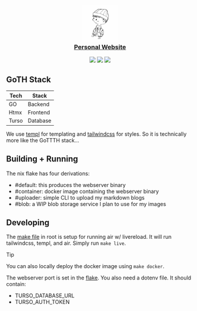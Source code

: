 <h3 align="center">
    <img 
        src="https://raw.githubusercontent.com/ethanthoma/personal-website/main/services/webserver/public/favicon/android-chrome-512x512.png" 
        width="100"
        alt="Logo"/>
    <br/>
    <a href="https://www.ethanthoma.com/">Personal Website</a>
</h3>

<p align="center">
    <img src="https://img.shields.io/github/last-commit/ethanthoma/personal-website/main?style=for-the-badge&labelColor=%231f1d2e&color=%23c4a7e7">
    <img src="https://img.shields.io/github/actions/workflow/status/ethanthoma/personal-website/docker.yml?style=for-the-badge&labelColor=%231f1d2e&color=%239ccfd8">
    <img src="https://img.shields.io/github/languages/count/ethanthoma/personal-website?style=for-the-badge&labelColor=%231f1d2e&color=%23ebbcba">
</p>


## GoTH Stack

| Tech  | Stack    |
|-------|----------|
| GO    | Backend  |
| Htmx  | Frontend |
| Turso | Database |

We use [templ](https://github.com/a-h/templ) for templating and [tailwindcss](https://github.com/tailwindlabs/tailwindcss)
for styles. So it is technically more like the GoTTTH stack...

## Building + Running

The nix flake has four derivations:
- #default: this produces the webserver binary
- #container: docker image containing the webserver binary
- #uploader: simple CLI to upload my markdown blogs
- #blob: a WIP blob storage service I plan to use for my images

## Developing

The [make file](./Makefile) in root is setup for running air w/ livereload.
It will run tailwindcss, templ, and air. Simply run `make live`.

> [!TIP]
> You can also locally deploy the docker image using `make docker`. 

The webserver port is set in the [flake](./flake.nix). You also need a dotenv file.
It should contain:
- TURSO_DATABASE_URL
- TURSO_AUTH_TOKEN

